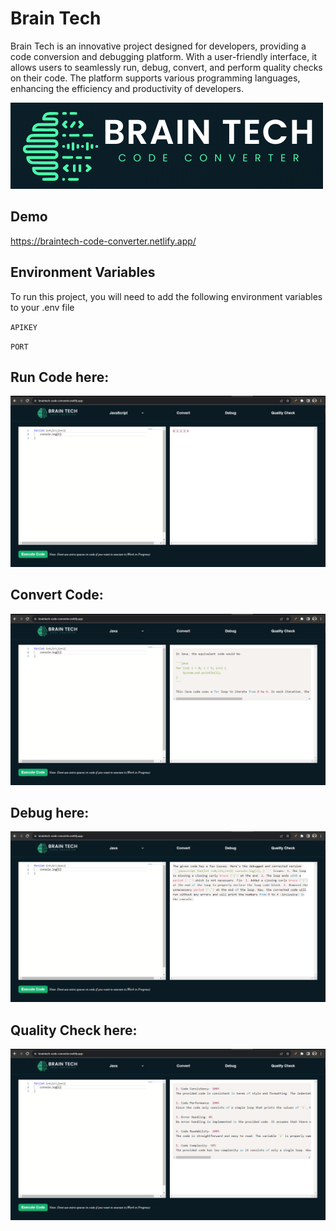 
# Brain Tech

Brain Tech is an innovative project designed for developers, providing a code conversion and debugging platform. With a user-friendly interface, it allows users to seamlessly run, debug, convert, and perform quality checks on their code. The platform supports various programming languages, enhancing the efficiency and productivity of developers.


![Logo](https://raw.githubusercontent.com/kirti136/Brain-Tech/main/frontend/images/logo.png)


## Demo

https://braintech-code-converter.netlify.app/


## Environment Variables

To run this project, you will need to add the following environment variables to your .env file

`APIKEY`

`PORT`


## Run Code here:

![Home](https://raw.githubusercontent.com/kirti136/Brain-Tech/main/frontend/images/home.PNG)

## Convert Code:

![Convert](https://raw.githubusercontent.com/kirti136/Brain-Tech/main/frontend/images/convert.PNG)

## Debug here:

![Debug](https://raw.githubusercontent.com/kirti136/Brain-Tech/main/frontend/images/debug.PNG)

## Quality Check here:

![Quality Check](https://raw.githubusercontent.com/kirti136/Brain-Tech/main/frontend/images/quality.PNG)
